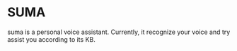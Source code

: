 # SUMA

suma is a personal voice assistant. Currently, it recognize your voice and try assist you according to its KB.

